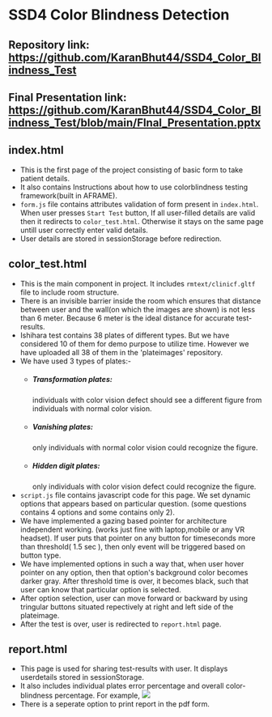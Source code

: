 # SSD4 Color Blindness Detection
## Repository link: https://github.com/KaranBhut44/SSD4_Color_Blindness_Test
## Final Presentation link: https://github.com/KaranBhut44/SSD4_Color_Blindness_Test/blob/main/FInal_Presentation.pptx 
## index.html
 - This is the first page of the project consisting of basic form to take patient details. 
 - It also contains Instructions about how to use colorblindness testing framework(built in AFRAME).
 - `form.js` file contains attributes validation of form present in `index.html`. When user presses `Start Test` button, If all user-filled details are valid then it redirects to `color_test.html`. Otherwise it stays on the same page untill user correctly enter valid details.
 - User details are stored in sessionStorage before redirection.
## color_test.html
 - This is the main component in project. It includes `rmtext/clinicf.gltf` file to include room structure.
 - There is an invisible barrier inside the room which ensures that distance between user and the wall(on which the images are shown) is not less than 6 meter. Because 6 meter is the ideal distance for accurate test-results.
 - Ishihara test contains 38 plates of different types. But we have considered 10 of them for demo purpose to utilize time. However we have uploaded all 38 of them in the 'plateimages' repository.
 - We have used 3 types of plates:-
   - ##### Transformation plates:  
        individuals with color vision defect should see a different figure from individuals with normal color vision.
   -  ##### Vanishing plates: 
        only individuals with normal color vision could recognize the figure.
   -  ##### Hidden digit plates:
        only individuals with color vision defect could recognize the figure.
 - `script.js` file contains javascript code for this page. We set dynamic options that appears based on particular question. (some questions contains 4 options and some contains only 2).
 - We have implemented a gazing based pointer for architecture independent working. (works just fine with laptop,mobile or any VR headset). If user puts that pointer on any button for timeseconds more than threshold( 1.5 sec ), then only event will be triggered based on button type.
 - We have implemented options in such a way that, when user hover pointer on any option, then that option's background color becomes darker gray. After threshold time is over, it becomes black, such that user can know that particular option is selected.
 - After option selection, user can move forward or backward by using tringular buttons situated repectively at right and left side of the plateimage.
 - After the test is over, user is redirected to `report.html` page.

## report.html
 - This page is used for sharing test-results with user. It displays userdetails stored in sessionStorage.
 - It also includes individual plates error percentage and overall color-blindness percentage. For example, 
  ![](https://latex.codecogs.com/svg.latex?\small&space;TransformationDesignError=\frac{\text{IncorrectTransformationImages}}{TotalTransformationImages}*100)
 - There is a seperate option to print report in the pdf form.
